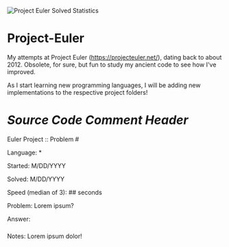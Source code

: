 ![Project Euler Solved Statistics](https://projecteuler.net/profile/TonyCardillo.png)

# Project-Euler
My attempts at Project Euler (https://projecteuler.net/), dating back to about 2012. Obsolete, for sure, but fun to study my ancient code to see how I've improved.

As I start learning new programming languages, I will be adding new implementations to the respective project folders!



# *Source Code Comment Header*

Euler Project :: Problem #

Language: *

Started: M/DD/YYYY

Solved:  M/DD/YYYY

Speed (median of 3): ## seconds

Problem:
Lorem ipsum?

Answer:
###

Notes:
Lorem ipsum dolor! 
